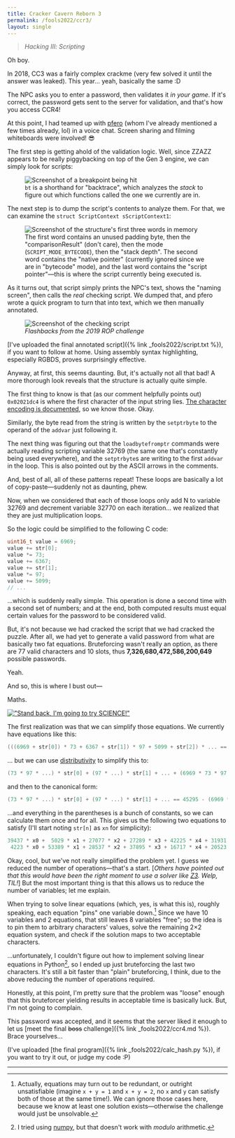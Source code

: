 ```yaml
---
title: Cracker Cavern Reborn 3
permalink: /fools2022/ccr3/
layout: single
---
```


> *Hacking Ⅲ: Scripting*

Oh boy.

In 2018, CC3 was a fairly complex crackme (very few solved it until the answer was leaked).
This year... yeah, basically the same :D

The NPC asks you to enter a password, then validates it *in your game*.
If it's correct, the password gets sent to the server for validation, and that's how you access CCR4!

At this point, I had teamed up with [pfero](https://github.com/mid-kid) (whom I've already mentioned a few times already, lol) in a voice chat.
Screen sharing and filming whiteboards were involved! 😎

The first step is getting ahold of the validation logic.
Well, since ZZAZZ appears to be really piggybacking on top of the Gen 3 engine, we can simply look for scripts:

<figure>
<img alt="Screenshot of a breakpoint being hit" src="{% link _fools2022/breakpoint.png %}" />
<figcaption><code>bt</code> is a shorthand for "backtrace", which analyzes the <em>stack</em> to figure out which functions called the one we currently are in.</figcaption>
</figure>

The next step is to dump the script's contents to analyze them.
For that, we can examine the `struct ScriptContext sScriptContext1`:

<figure>
<img alt="Screenshot of the structure's first three words in memory" src="{% link _fools2022/context.png %}" />
<figcaption>The first word contains an unused padding byte, then the "comparisonResult" (don't care), then the mode (<code>SCRIPT_MODE_BYTECODE</code>), then the "stack depth". The second word contains the "native pointer" (currently ignored since we are in "bytecode" mode), and the last word contains the "script pointer"—this is where the script currently being executed is.</figcaption>
</figure>

As it turns out, that script simply prints the NPC's text, shows the "naming screen", then calls the *real* checking script.
We dumped that, and pfero wrote a quick program to turn that into text, which we then manually annotated.

<figure>
<img alt="Screenshot of the checking script" src="{% link _fools2022/script.png %}" />
<figcaption><em>Flashbacks from the 2019 ROP challenge</em></figcaption>
</figure>

[I've uploaded the final annotated script]({% link _fools2022/script.txt %}), if you want to follow at home.
Using assembly syntax highlighting, especially RGBDS, proves surprisingly effective.

Anyway, at first, this seems daunting.
But, it's actually not all that bad!
A more thorough look reveals that the structure is actually quite simple.

The first thing to know is that (as our comment helpfully points out) `0x02021dc4` is where the first character of the input string lies.
[The character encoding is documented](https://github.com/pret/pokeemerald/blob/8103caea153f0ab905a00d1f3ee99d088d294659/charmap.txt), so we know those.
Okay.

Similarly, the byte read from the string is written by the `setptrbyte` to the operand of the `addvar` just following it.

The next thing was figuring out that the `loadbytefromptr` commands were actually reading scripting variable 32769 (the same one that's constantly being used everywhere), and the `setptrbyte`s are writing to the first `addvar` in the loop.
This is also pointed out by the ASCII arrows in the comments.

And, best of all, all of these patterns repeat!
These loops are basically a lot of copy-paste—suddenly not as daunting, phew.

Now, when we considered that each of those loops only add N to variable 32769 and decrement variable 32770 on each iteration... we realized that they are just multiplication loops.

So the logic could be simplified to the following C code:
```c
uint16_t value = 6969;
value += str[0];
value *= 73;
value += 6367;
value += str[1];
value *= 97;
value += 5099;
// ...
```

...which is suddenly really simple.
This operation is done a second time with a second set of numbers; and at the end, both computed results must equal certain values for the password to be considered valid.

But, it's not because we had cracked the script that we had cracked the puzzle.
After all, we had yet to generate a valid password from what are basically two fat equations.
Bruteforcing wasn't really an option, as there are 77 valid characters and 10 slots, thus **7,326,680,472,586,200,649** possible passwords.

Yeah.

And so, this is where I bust out—

Maths.

[!["Stand back, I'm going to try SCIENCE!"](https://images-wixmp-ed30a86b8c4ca887773594c2.wixmp.com/i/9fbc94fa-3770-4723-9f85-ec7a61fb6cbe/d9i34zm-5284e852-53ac-4c16-b1cc-8e363e3bc4e5.png/v1/fill/w_1005,h_795,strp/stand_back_i_m_going_to_try_science_by_motorcycle_hero_d9i34zm-pre.png)](https://xkcd.com/208/)

The first realization was that we can simplify those equations.
We currently have equations like this:

```c
(((6969 + str[0]) * 73 + 6367 + str[1]) * 97 + 5099 + str[2]) * ... == 45295
```

... but we can use [distributivity](https://en.wikipedia.org/wiki/Distributive_property) to simplify this to:

```c
(73 * 97 * ...) * str[0] + (97 * ...) * str[1] + ... + (6969 * 73 * 97 * ...) == 45295
```

and then to the canonical form:

```c
(73 * 97 * ...) * str[0] + (97 * ...) * str[1] + ... == 45295 - (6969 * 73 * 97 * ...)
```

...and everything in the parentheses is a bunch of constants, so we can calculate them once and for all.
This gives us the following two equations to satisfy (I'll start noting `str[n]` as `xn` for simplicity):

```c
39437 * x0 +  5029 * x1 + 27077 * x2 + 27289 * x3 + 42225 * x4 + 31931 * x5 + 26271 * x6 + 32695 * x7 +  5893 * x8 +  83 * x9 == 32062
 4223 * x0 + 53389 * x1 + 28537 * x2 + 37895 * x3 + 16717 * x4 + 20523 * x5 + 33497 * x6 + 54325 * x7 + 31861 * x8 + 151 * x9 == 12232
```

Okay, cool, but we've not really simplified the problem yet.
I guess we reduced the number of operations—that's a start.
[*Others have pointed out that this would have been the right moment to use a solver like [Z3](https://github.com/Z3Prover/z3/wiki). Welp, TIL!*]
But the most important thing is that this allows us to reduce the number of variables; let me explain.

When trying to solve linear equations (which, yes, is what this is), roughly speaking, each equation "pins" one variable down.[^linalg]
Since we have 10 variables and 2 equations, that still leaves 8 variables "free"; so the idea is to pin them to arbitrary characters' values, solve the remaining 2×2 equation system, and check if the solution maps to two acceptable characters.

[^linalg]: Actually, equations may turn out to be redundant, or outright unsatisfiable (imagine `x + y = 1` and `x + y = 2`, no `x` and `y` can satisfy both of those at the same time!). We can ignore those cases here, because we know at least one solution exists—otherwise the challenge would just be unsolvable.

...unfortunately, I couldn't figure out how to implement solving linear equations in Python[^numpy], so I ended up just bruteforcing the last two characters.
It's still a bit faster than "plain" bruteforcing, I think, due to the above reducing the number of operations required.

[^numpy]: I tried using [numpy](https://numpy.org/doc/stable/reference/generated/numpy.linalg.solve.html), but that doesn't work with *modulo* arithmetic.

Honestly, at this point, I'm pretty sure that the problem was "loose" enough that this bruteforcer yielding results in acceptable time is basically luck.
But, I'm not going to complain.

This password was accepted, and it seems that the server liked it enough to let us [meet the final ~~boss~~ challenge]({% link _fools2022/ccr4.md %}).
Brace yourselves...

(I've uploaded [the final program]({% link _fools2022/calc_hash.py %}), if you want to try it out, or judge my code :P)

<hr>
